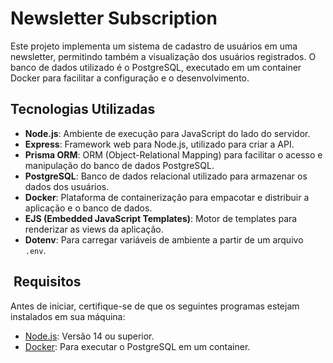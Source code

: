 # Newsletter Subscription

Este projeto implementa um sistema de cadastro de usuários em uma newsletter, permitindo também a visualização dos usuários registrados. O banco de dados utilizado é o PostgreSQL, executado em um container Docker para facilitar a configuração e o desenvolvimento.

##  Tecnologias Utilizadas

* **Node.js**: Ambiente de execução para JavaScript do lado do servidor.
* **Express**: Framework web para Node.js, utilizado para criar a API.
* **Prisma ORM**: ORM (Object-Relational Mapping) para facilitar o acesso e manipulação do banco de dados PostgreSQL.
* **PostgreSQL**: Banco de dados relacional utilizado para armazenar os dados dos usuários.
* **Docker**: Plataforma de containerização para empacotar e distribuir a aplicação e o banco de dados.
* **EJS (Embedded JavaScript Templates)**: Motor de templates para renderizar as views da aplicação.
* **Dotenv**: Para carregar variáveis de ambiente a partir de um arquivo `.env`.

## ️ Requisitos

Antes de iniciar, certifique-se de que os seguintes programas estejam instalados em sua máquina:

* [Node.js](https://nodejs.org/): Versão 14 ou superior.
* [Docker](https://www.docker.com/get-started/): Para executar o PostgreSQL em um container.

